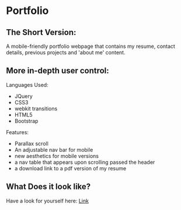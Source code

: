# Portfolio

## The Short Version:
A mobile-friendly portfolio webpage that contains my resume, contact details, previous projects and 'about me' content.

## More in-depth user control:
Languages Used: 
 * JQuery
 * CSS3
 * webkit transitions
 * HTML5
 * Bootstrap
 
Features: 
 * Parallax scroll
 * An adjustable nav bar for mobile
 * new aesthetics for mobile versions
 * a nav table that appears upon scrolling passed the header
 * a download link to a pdf version of my resume
 
## What Does it look like?
Have a look for yourself here: [Link](https://lisaostmanportfolio.herokuapp.com/)



